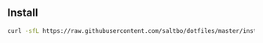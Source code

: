 ## Install

```bash
curl -sfL https://raw.githubusercontent.com/saltbo/dotfiles/master/install.sh | bash
```